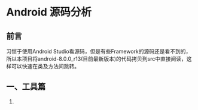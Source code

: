 # Android 源码分析
## 前言
习惯于使用Android Studio看源码，但是有些Framework的源码还是看不到的，所以本项目将android-8.0.0_r13(目前最新版本)的代码拷贝到src中直接阅读，这样可以快速在类及方法间跳转。
## 一、工具篇
1.